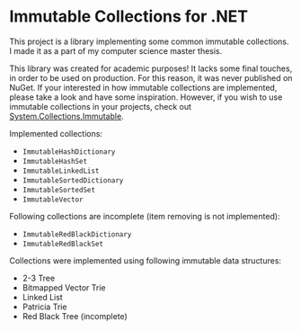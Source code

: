 # Immutable Collections for .NET

This project is a library implementing some common immutable collections. I made it as a part of my computer science master thesis.

This library was created for academic purposes! It lacks some final touches, in order to be used on production. For this reason, it was never published on NuGet. If your interested in how immutable collections are implemented, please take a look and have some inspiration. However, if you wish to use immutable collections in your projects, check out [System.Collections.Immutable](https://www.nuget.org/packages/System.Collections.Immutable).

Implemented collections:

* `ImmutableHashDictionary`
* `ImmutableHashSet`
* `ImmutableLinkedList`
* `ImmutableSortedDictionary`
* `ImmutableSortedSet`
* `ImmutableVector`

Following collections are incomplete (item removing is not implemented):

* `ImmutableRedBlackDictionary`
* `ImmutableRedBlackSet`

Collections were implemented using following immutable data structures:

* 2-3 Tree
* Bitmapped Vector Trie
* Linked List
* Patricia Trie
* Red Black Tree (incomplete)

